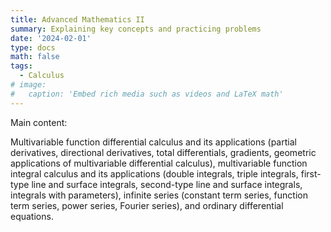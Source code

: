 ```yaml
---
title: Advanced Mathematics II
summary: Explaining key concepts and practicing problems
date: '2024-02-01'
type: docs
math: false
tags:
  - Calculus
# image:
#   caption: 'Embed rich media such as videos and LaTeX math'
---
```


Main content:

Multivariable function differential calculus and its applications (partial derivatives, directional derivatives, total differentials, gradients, geometric applications of multivariable differential calculus), multivariable function integral calculus and its applications (double integrals, triple integrals, first-type line and surface integrals, second-type line and surface integrals, integrals with parameters), infinite series (constant term series, function term series, power series, Fourier series), and ordinary differential equations.